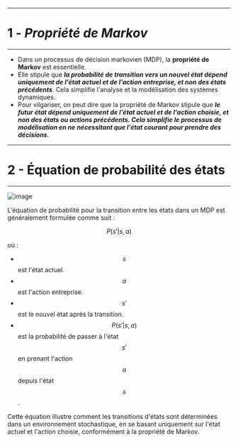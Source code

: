 -------------------------------------------------------
# 1 - *Propriété de Markov*
-------------------------------------------------------

- Dans un processus de décision markovien (MDP), la **propriété de Markov** est essentielle.
- Elle stipule que ***la probabilité de transition vers un nouvel état dépend uniquement de l'état actuel et de l'action entreprise, et non des états précédents***. Cela simplifie l'analyse et la modélisation des systèmes dynamiques.
- Pour vilgariser, on peut dire que la propriété de Markov stipule que ***le futur état dépend uniquement de l'état actuel et de l'action choisie, et non des états ou actions précédents. Cela simplifie le processus de modélisation en ne nécessitant que l'état courant pour prendre des décisions***.

-------------------------------------------------------
# 2 - **Équation de probabilité des états**
-------------------------------------------------------

![image](https://github.com/user-attachments/assets/b62ec8f2-fe25-48bb-9db1-1e76074d5b7f)


L'équation de probabilité pour la transition entre les états dans un MDP est généralement formulée comme suit :

$$
P(s' | s, a)
$$

où :
- $$s$$ est l'état actuel.
- $$a$$ est l'action entreprise.
- $$s'$$ est le nouvel état après la transition.
- $$P(s' | s, a)$$ est la probabilité de passer à l'état $$s'$$ en prenant l'action $$a$$ depuis l'état $$s$$.

Cette équation illustre comment les transitions d'états sont déterminées dans un environnement stochastique, en se basant uniquement sur l'état actuel et l'action choisie, conformément à la propriété de Markov.
